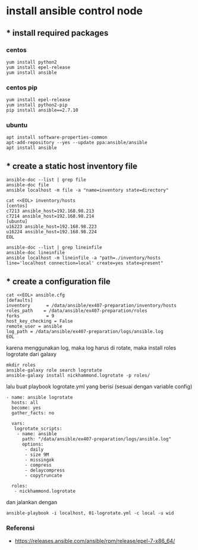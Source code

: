 # install ansible control node

## * install required packages

### centos
```
yum install python2
yum install epel-release
yum install ansible
```
### centos pip
```
yum install epel-release
yum install python2-pip
pip install ansible==2.7.10
```
### ubuntu
```
apt install software-properties-common
apt-add-repository --yes --update ppa:ansible/ansible
apt install ansible
```

## * create a static host inventory file
```
ansible-doc --list | grep file
ansible-doc file
ansible localhost -m file -a "name=inventory state=directory"

cat <<EOL> inventory/hosts 
[centos]
c7213 ansible_host=192.168.98.213
c7214 ansible_host=192.168.98.214
[ubuntu]
u16223 ansible_host=192.168.98.223
u16224 ansible_host=192.168.98.224
EOL

ansible-doc --list | grep lineinfile
ansible-doc lineinfile
ansible localhost -m lineinfile -a "path=./inventory/hosts line='localhost connection=local' create=yes state=present"
```

## * create a configuration file
```
cat <<EOL> ansible.cfg
[defaults]
inventory      = /data/ansible/ex407-preparation/inventory/hosts
roles_path    = /data/ansible/ex407-preparation/roles
forks          = 9
host_key_checking = False
remote_user = ansible
log_path = /data/ansible/ex407-preparation/logs/ansible.log
EOL
```
karena menggunakan log, maka log harus di rotate, maka install roles logrotate dari galaxy
```
mkdir roles
ansible-galaxy role search logrotate
ansible-galaxy install nickhammond.logrotate -p roles/
```
lalu buat playbook logrotate.yml yang berisi (sesuai dengan variable config)
```
- name: ansible logrotate
  hosts: all
  become: yes
  gather_facts: no

  vars:
   logrotate_scripts:
    - name: ansible
      path: "/data/ansible/ex407-preparation/logs/ansible.log"
      options:
       - daily
       - size 9M
       - missingok
       - compress
       - delaycompress
       - copytruncate

  roles:
   - nickhammond.logrotate
```
dan jalankan dengan
```
ansible-playbook -i localhost, 01-logrotate.yml -c local -u wid
```

### Referensi
* https://releases.ansible.com/ansible/rpm/release/epel-7-x86_64/

